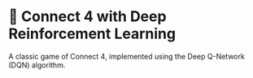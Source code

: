 # 🤖 Connect 4 with Deep Reinforcement Learning

A classic game of Connect 4, implemented using the Deep Q-Network (DQN) algorithm.

